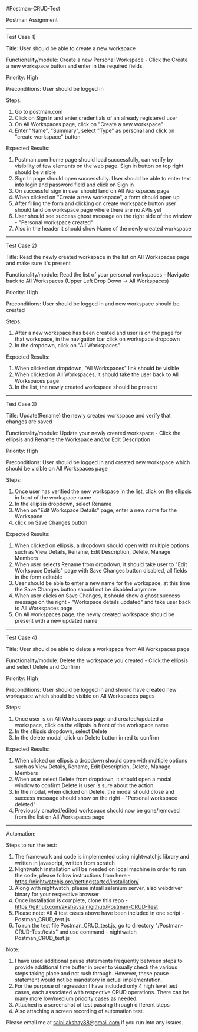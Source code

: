 #Postman-CRUD-Test

Postman Assignment

________________________________________

Test Case 1)

Title: User should be able to create a new workspace

Functionality/module: Create a new Personal Workspace - Click the Create a new workspace button and enter in the required fields.

Priority: High

Preconditions: User should be logged in

Steps:

1.	Go to postman.com
2.	Click on Sign In and enter credentials of an already registered user
3.	On All Workspaces page, click on "Create a new workspace"
4.	Enter "Name", "Summary", select "Type" as personal and click on "create workspace" button

Expected Results:

1.	Postman.com home page should load successfully, can verify by visibility of few elements on the web page. Sign in button on top right should be visible
2.	Sign In page should open successfully. User should be able to enter text into login and password field and click on Sign in
3.	On successful sign in user should land on All Workspaces page
4.	When clicked on "Create a new workspace", a form should open up
5.	After filling the form and clicking on create workspace button user should land on workspace page where there are no APIs yet
6.	User should see success ghost message on the right side of the window - "Personal workspace created"
7.	Also in the header it should show Name of the newly created workspace

________________________________________

Test Case 2)

Title: Read the newly created workspace in the list on All Workspaces page and make sure it's present

Functionality/module: Read the list of your personal workspaces - Navigate back to All Workspaces (Upper Left Drop Down -> All Workspaces)

Priority: High

Preconditions: User should be logged in and new workspace should be created

Steps:

1.	After a new workspace has been created and user is on the page for that workspace, in the navigation bar click on workspace dropdown
2.	In the dropdown, click on "All Workspaces"

Expected Results:

1.	When clicked on dropdown, "All Workspaces" link should be visible
2.	When clicked on All Workspaces, it should take the user back to All Workspaces page
3.	In the list, the newly created workspace should be present

________________________________________

Test Case 3)

Title: Update(Rename) the newly created workspace and verify that changes are saved

Functionality/module: Update your newly created workspace - Click the ellipsis and Rename the Workspace and/or Edit Description


Priority: High

Preconditions: User should be logged in and created new workspace which should be visible on All Workspaces page

Steps:

1.	Once user has verified the new workspace in the list, click on the ellipsis in front of the workspace name
2.	In the ellipsis dropdown, select Rename
3.	When on "Edit Workspace Details" page, enter a new name for the Workspace
4.	click on Save Changes button

Expected Results:

1.	When clicked on ellipsis, a dropdown should open with multiple options such as View Details, Rename, Edit Description, Delete, Manage Members
2.	When user selects Rename from dropdown, it should take user to "Edit Workspace Details" page with Save Changes button disabled, all fields in the form editable
3.	User should be able to enter a new name for the workspace, at this time the Save Changes button should not be disabled anymore
4.	When user clicks on Save Changes, it should show a ghost success message on the right - "Workspace details updated" and take user back to All Workspaces page
5.	On All workspaces page, the newly created workspace should be present with a new updated name

________________________________________

Test Case 4)

Title: User should be able to delete a workspace from All Workspaces page

Functionality/module: Delete the workspace you created - Click the ellipsis and select Delete and Confirm

Priority: High

Preconditions: User should be logged in and should have created new workspace which should be visible on All Workspaces pages

Steps:

1.	Once user is on All Workspaces page and created/updated a workspace, click on the ellipsis in front of the workspace name
2.	In the sllipsis dropdown, select Delete
3.	In the delete modal, click on Delete button in red to confirm

Expected Results:

1.	When clicked on ellipsis a dropdown should open with multiple options such as View Details, Rename, Edit Description, Delete, Manage Members
2.	When user select Delete from dropdown, it should open a modal window to confirm Delete is user is sure about the action.
3.	In the modal, when clicked on Delete, the modal should close and success message should show on the right - "Personal workspace deleted"
4.	Previously created/edited workspace should now be gone/removed from the list on All Workspaces page

________________________________________

Automation:

Steps to run the test:
1.	The framework and code is implemented using nightwatchjs library and written in javascript, written from scratch
2.	Nightwatch installation will be needed on local machine in order to run the code, please follow instructions from here - https://nightwatchjs.org/gettingstarted/installation/
3.	Along with nightwatch, please intsall selenium server, also webdriver binary for your respective browser
4.	Once installation is complete, clone this repo - https://github.com/akshaysainigithub/Postman-CRUD-Test
5.	Please note: All 4 test cases above have been included in one script - Postman_CRUD_test.js
6.	To run the test file Postman_CRUD_test.js, go to directory "/Postman-CRUD-Test/tests" and use command - nightwatch Postman_CRUD_test.js

Note:
1.	I have used additional pause statements frequently between steps to provide additional time buffer in order to visually check the various steps taking place and not rush through. However, these pause statement would not be mandatory in actual implementation.
2.	For the purpose of regression I have included only 4 high level test cases, each associated with respective CRUD operations. There can be many more low/medium priodity cases as needed.
3.  Attached is a screenshot of test passing through different steps
4.	Also attaching a screen recording of automation test.

Please email me at saini.akshay88@gmail.com if you run into any issues.

